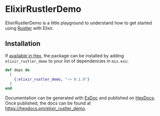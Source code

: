 # ElixirRustlerDemo

ElixirRustlerDemo is a little playground to understand how to get started using [Rustler](https://github.com/rustler/rustler) with Elixir.

## Installation

If [available in Hex](https://hex.pm/docs/publish), the package can be installed
by adding `elixir_rustler_demo` to your list of dependencies in `mix.exs`:

```elixir
def deps do
  [
    {:elixir_rustler_demo, "~> 0.1.0"}
  ]
end
```

Documentation can be generated with [ExDoc](https://github.com/elixir-lang/ex_doc)
and published on [HexDocs](https://hexdocs.pm). Once published, the docs can
be found at <https://hexdocs.pm/elixir_rustler_demo>.


